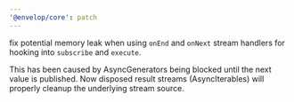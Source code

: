 ```yaml
---
'@envelop/core': patch
---
```


fix potential memory leak when using `onEnd` and `onNext` stream handlers for hooking into `subscribe` and `execute`.

This has been caused by AsyncGenerators being blocked until the next value is published. Now disposed result streams (AsyncIterables) will properly cleanup the underlying stream source.
